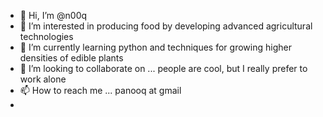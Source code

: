- 👋 Hi, I’m @n00q
- 👀 I’m interested in producing food by developing advanced agricultural technologies
- 🌱 I’m currently learning python and techniques for growing higher densities of edible plants
- 💞️ I’m looking to collaborate on ... people are cool, but I really prefer to work alone
- 📫 How to reach me ... panooq at gmail
- 

<!---
n00q/n00q is a ✨ special ✨ repository because its `README.md` (this file) appears on your GitHub profile.
You can click the Preview link to take a look at your changes.
--->
